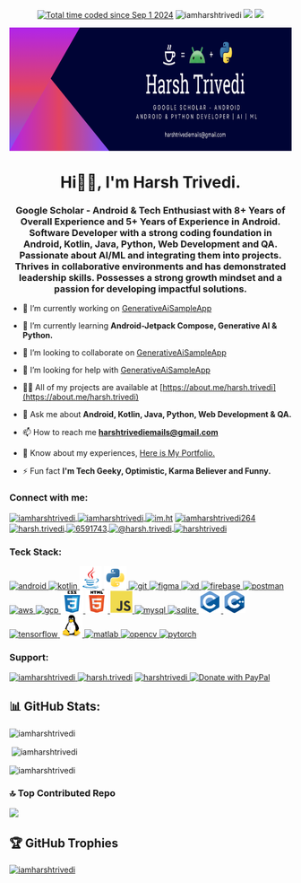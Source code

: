 <p align="center">
<a href="https://wakatime.com/@82702098-d707-4a83-af99-f7090bb9c945"><img src="https://wakatime.com/badge/user/82702098-d707-4a83-af99-f7090bb9c945.svg" alt="Total time coded since Sep 1 2024" /></a> <img src="https://komarev.com/ghpvc/?username=iamharshtrivedi&label=Profile%20views&color=0e75b6&style=flat" alt="iamharshtrivedi" />
<a href="https://visitorbadge.io/status?path=iamharshtrivedi%2Fiamharshtrivedi"><img src="https://api.visitorbadge.io/api/visitors?path=iamharshtrivedi%2Fiamharshtrivedi&label=🌍 %20 Total%20Visitors&countColor=%23263759&style=flat&labelStyle=none" /></a>
<a href="https://github.com/iamharshtrivedi?tab=repositories"><img src="https://img.shields.io/github/stars/iamharshtrivedi?style=flat&logo=github&label=Total%20Stars&color=teal"/></a>
</p>

<img  align="center" width="100%" height="220px" alt ="banner" src="https://raw.githubusercontent.com/iamharshtrivedi/iamharshtrivedi/master/.github/images/harsh-trivedi-banner.png"/>


<h1 align="center">Hi👋🏻,  I'm Harsh Trivedi.</h1>
<h3 align="center">Google Scholar - Android & Tech Enthusiast with 8+ Years of Overall Experience and 5+ Years of Experience in Android. Software Developer with a strong coding foundation in Android, Kotlin, Java, Python, Web Development and QA. Passionate about AI/ML and integrating them into projects. Thrives in collaborative environments and has demonstrated leadership skills. Possesses a strong growth mindset and a passion for developing impactful solutions.</h3>

- 🔭 I’m currently working on [GenerativeAiSampleApp](https://github.com/iamharshtrivedi/GenerativeAiSampleApp)

- 🌱 I’m currently learning **Android-Jetpack Compose, Generative AI & Python.**

- 👯 I’m looking to collaborate on [GenerativeAiSampleApp](https://github.com/iamharshtrivedi/GenerativeAiSampleApp)

- 🤝 I’m looking for help with [GenerativeAiSampleApp](https://github.com/iamharshtrivedi/GenerativeAiSampleApp)

- 👨‍💻 All of my projects are available at [https://about.me/harsh.trivedi](https://about.me/harsh.trivedi)

- 💬 Ask me about **Android, Kotlin, Java, Python, Web Development & QA.**

- 📫 How to reach me **harshtrivediemails@gmail.com**

- 📄 Know about my experiences, [Here is My Portfolio.](https://drive.google.com/file/d/18Mn2_7q7bBsztglYtIDXzpesXmcf-MAu/)

- ⚡ Fun fact **I'm Tech Geeky, Optimistic, Karma Believer and Funny.**

<h3 align="left">Connect with me:</h3>
<p align="left"> 
<a href="https://linkedin.com/in/iamharshtrivedi" target="blank"> <img align="center" src="https://raw.githubusercontent.com/rahuldkjain/github-profile-readme-generator/master/src/images/icons/Social/linked-in-alt.svg" alt="iamharshtrivedi" height="30" width="40" /> </a>
<a href="https://twitter.com/iamharshtrivedi" target="blank"> <img align="center" src="https://uxwing.com/wp-content/themes/uxwing/download/brands-and-social-media/x-social-media-logo-icon.svg" alt="iamharshtrivedi" height="40" width="40" /> </a>
<a href="https://instagram.com/im.ht" target="blank"> <img align="center" src="https://raw.githubusercontent.com/rahuldkjain/github-profile-readme-generator/master/src/images/icons/Social/instagram.svg" alt="im.ht" height="30" width="40" /></a>
<a href="https://fb.com/iamharshtrivedi264" target="blank"> <img align="center" src="https://raw.githubusercontent.com/rahuldkjain/github-profile-readme-generator/master/src/images/icons/Social/facebook.svg" alt="iamharshtrivedi264" height="30" width="40" /> </a>
<a href="https://www.youtube.com/c/harsh.trivedi" target="blank"> <img align="center" src="https://raw.githubusercontent.com/rahuldkjain/github-profile-readme-generator/master/src/images/icons/Social/youtube.svg" alt="harsh.trivedi" height="30" width="40" /> </a>
<a href="https://stackoverflow.com/users/6591743" target="blank"> <img align="center" src="https://raw.githubusercontent.com/rahuldkjain/github-profile-readme-generator/master/src/images/icons/Social/stack-overflow.svg" alt="6591743" height="30" width="40" /> </a>
<a href="https://medium.com/@harsh.trivedi" target="blank"> <img align="center" src="https://uxwing.com/wp-content/themes/uxwing/download/brands-and-social-media/medium-square-icon.png" alt="@harsh.trivedi" height="30" width="40" /> </a>
<a href="https://codepen.io/harshtrivedi" target="blank"> <img align="center" src="https://static.cdnlogo.com/logos/c/77/codepen-icon.svg" alt="harshtrivedi" height="30" width="40" /> </a>
</p>

<h3 align="left">Teck Stack:</h3>
<p align="left"> 
<a href="https://developer.android.com" target="_blank" rel="noreferrer"> <img src="https://developer.android.com/static/images/logos/android.svg" alt="android" width="40" height="40"/> </a> 
<a href="https://kotlinlang.org" target="_blank" rel="noreferrer"> <img src="https://www.vectorlogo.zone/logos/kotlinlang/kotlinlang-icon.svg" alt="kotlin" width="40" height="40"/> </a>
<a href="https://www.java.com" target="_blank" rel="noreferrer"> <img src="https://raw.githubusercontent.com/devicons/devicon/master/icons/java/java-original.svg" alt="java" width="40" height="40"/> </a>
<a href="https://www.python.org" target="_blank" rel="noreferrer"> <img src="https://raw.githubusercontent.com/devicons/devicon/master/icons/python/python-original.svg" alt="python" width="40" height="40"/> </a>
<a href="https://git-scm.com/" target="_blank" rel="noreferrer"> <img src="https://www.vectorlogo.zone/logos/git-scm/git-scm-icon.svg" alt="git" width="40" height="40"/> </a>
<a href="https://www.figma.com/" target="_blank" rel="noreferrer"> <img src="https://www.vectorlogo.zone/logos/figma/figma-icon.svg" alt="figma" width="40" height="40"/> </a>
<a href="https://www.adobe.com/products/xd.html" target="_blank" rel="noreferrer"> <img src="https://www.svgrepo.com/show/303109/adobe-xd-logo.svg" alt="xd" width="40" height="40"/> </a>
<a href="https://firebase.google.com/" target="_blank" rel="noreferrer"> <img src="https://www.vectorlogo.zone/logos/firebase/firebase-icon.svg" alt="firebase" width="40" height="40"/> </a>
<a href="https://postman.com" target="_blank" rel="noreferrer"> <img src="https://www.vectorlogo.zone/logos/getpostman/getpostman-icon.svg" alt="postman" width="40" height="40"/> </a>
<a href="https://aws.amazon.com" target="_blank" rel="noreferrer"> <img src="https://zeevector.com/wp-content/uploads/Aws-Logo-PNG-White.png" alt="aws" width="40" height="40"/> </a>
<a href="https://cloud.google.com" target="_blank" rel="noreferrer"> <img src="https://www.vectorlogo.zone/logos/google_cloud/google_cloud-icon.svg" alt="gcp" width="40" height="40"/> </a>
<a href="https://www.w3schools.com/css/" target="_blank" rel="noreferrer"> <img src="https://raw.githubusercontent.com/devicons/devicon/master/icons/css3/css3-original-wordmark.svg" alt="css3" width="40" height="40"/> </a>  
<a href="https://www.w3.org/html/" target="_blank" rel="noreferrer"> <img src="https://raw.githubusercontent.com/devicons/devicon/master/icons/html5/html5-original-wordmark.svg" alt="html5" width="40" height="40"/> </a> 
<a href="https://developer.mozilla.org/en-US/docs/Web/JavaScript" target="_blank" rel="noreferrer"> <img src="https://raw.githubusercontent.com/devicons/devicon/master/icons/javascript/javascript-original.svg" alt="javascript" width="40" height="40"/> </a> 
<a href="https://www.mysql.com/" target="_blank" rel="noreferrer"> <img src="https://w7.pngwing.com/pngs/747/798/png-transparent-mysql-logo-mysql-database-web-development-computer-software-dolphin-marine-mammal-animals-text-thumbnail.png" alt="mysql" width="40" height="40"/> </a> 
<a href="https://www.sqlite.org/" target="_blank" rel="noreferrer"> <img src="https://www.vectorlogo.zone/logos/sqlite/sqlite-icon.svg" alt="sqlite" width="40" height="40"/> </a>
<a href="https://www.cprogramming.com/" target="_blank" rel="noreferrer"> <img src="https://raw.githubusercontent.com/devicons/devicon/master/icons/c/c-original.svg" alt="c" width="40" height="40"/> </a> 
<a href="https://www.w3schools.com/cpp/" target="_blank" rel="noreferrer"> <img src="https://raw.githubusercontent.com/devicons/devicon/master/icons/cplusplus/cplusplus-original.svg" alt="cplusplus" width="40" height="40"/> </a> 
<a href="https://www.tensorflow.org" target="_blank" rel="noreferrer"> <img src="https://www.vectorlogo.zone/logos/tensorflow/tensorflow-icon.svg" alt="tensorflow" width="40" height="40"/> </a>
<a href="https://www.linux.org/" target="_blank" rel="noreferrer"> <img src="https://raw.githubusercontent.com/devicons/devicon/master/icons/linux/linux-original.svg" alt="linux" width="40" height="40"/> </a> 
<a href="https://www.mathworks.com/" target="_blank" rel="noreferrer"> <img src="https://upload.wikimedia.org/wikipedia/commons/2/21/Matlab_Logo.png" alt="matlab" width="40" height="40"/> </a>
<a href="https://opencv.org/" target="_blank" rel="noreferrer"> <img src="https://www.vectorlogo.zone/logos/opencv/opencv-icon.svg" alt="opencv" width="40" height="40"/> </a>  
<a href="https://pytorch.org/" target="_blank" rel="noreferrer"> <img src="https://www.vectorlogo.zone/logos/pytorch/pytorch-icon.svg" alt="pytorch" width="40" height="40"/> </a>
</p>

<h3 align="left">Support:</h3>
<p>
<a href="https://github.com/sponsors/iamharshtrivedi"> <img  src="https://img.shields.io/static/v1?label=Sponsor&message=%E2%9D%A4&logo=GitHub&color=%23fe8e86" height="30" width="100" alt="iamharshtrivedi" /> </a> 
<a href="https://www.buymeacoffee.com/harsh.trivedi"> <img src="https://cdn.buymeacoffee.com/buttons/v2/default-yellow.png" height="30" width="100" alt="harsh.trivedi" /></a>
<a href="https://ko-fi.com/harshtrivedi"> <img src="https://cdn.ko-fi.com/cdn/kofi3.png?v=3" height="30" width="100" alt="harshtrivedi" /> </a>
<a href="https://www.paypal.com/cgi-bin/webscr?cmd=_s-xclick&hosted_button_id=25ZKHN2KL2UYN"> <img src="https://pics.paypal.com/00/s/ZDdlNDg0MDYtYTUxYS00NjcxLTgyNWUtNzgxNTQ0ODRjZGI3/file.PNG" height="40" width="110" alt="Donate with PayPal" /> </a>
</p>

## 📊 GitHub Stats:
<p><img align="center" src="https://github-readme-stats.vercel.app/api/top-langs?username=iamharshtrivedi&show_icons=true&locale=en&layout=compact&theme=dark&hide_border=false" alt="iamharshtrivedi" /></p>

<p>&nbsp;<img align="center" src="https://github-readme-stats.vercel.app/api?username=iamharshtrivedi&show_icons=true&locale=en&theme=dark&hide_border=false" alt="iamharshtrivedi" /></p>

<p><img align="center" src="https://github-readme-streak-stats.herokuapp.com/?user=iamharshtrivedi&theme=dark&hide_border=false" alt="iamharshtrivedi" /></p>

### 🔝 Top Contributed Repo
![](https://github-contributor-stats.vercel.app/api?username=iamharshtrivedi&limit=5&theme=dark&combine_all_yearly_contributions=true)

## 🏆 GitHub Trophies
<p align="left"> <a href="https://github.com/ryo-ma/github-profile-trophy"><img src="https://github-profile-trophy.vercel.app/?username=iamharshtrivedi&theme=oldie&no-frame=false&no-bg=true&margin-w=4" alt="iamharshtrivedi" /></a> </p>

